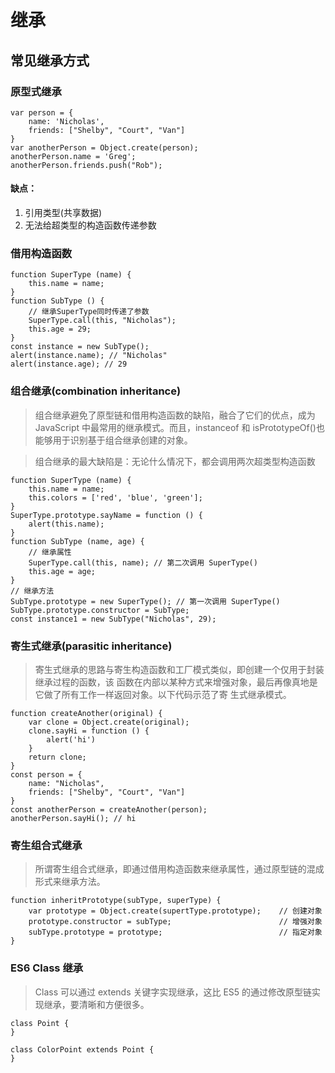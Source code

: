 # 继承

## 常见继承方式

### 原型式继承

```
var person = {
    name: 'Nicholas',
    friends: ["Shelby", "Court", "Van"]
}
var anotherPerson = Object.create(person);
anotherPerson.name = 'Greg';
anotherPerson.friends.push("Rob");
```

#### 缺点：

1. 引用类型(共享数据)
2. 无法给超类型的构造函数传递参数

### 借用构造函数

```
function SuperType (name) {
    this.name = name;
}
function SubType () {
    // 继承SuperType同时传递了参数
    SuperType.call(this, "Nicholas");
    this.age = 29;
}
const instance = new SubType();
alert(instance.name); // "Nicholas"
alert(instance.age); // 29
```

### 组合继承(combination inheritance)

> 组合继承避免了原型链和借用构造函数的缺陷，融合了它们的优点，成为 JavaScript 中最常用的继承模式。而且，instanceof 和 isPrototypeOf()也能够用于识别基于组合继承创建的对象。

> 组合继承的最大缺陷是：无论什么情况下，都会调用两次超类型构造函数

```
function SuperType (name) {
    this.name = name;
    this.colors = ['red', 'blue', 'green'];
}
SuperType.prototype.sayName = function () {
    alert(this.name);
}
function SubType (name, age) {
    // 继承属性
    SuperType.call(this, name); // 第二次调用 SuperType()
    this.age = age;
}
// 继承方法
SubType.prototype = new SuperType(); // 第一次调用 SuperType()
SubType.prototype.constructor = SubType;
const instance1 = new SubType("Nicholas", 29);

```

### 寄生式继承(parasitic inheritance)

> 寄生式继承的思路与寄生构造函数和工厂模式类似，即创建一个仅用于封装继承过程的函数，该 函数在内部以某种方式来增强对象，最后再像真地是它做了所有工作一样返回对象。以下代码示范了寄 生式继承模式。

```
function createAnother(original) {
    var clone = Object.create(original);
    clone.sayHi = function () {
        alert('hi')
    }
    return clone;
}
const person = {
    name: "Nicholas",
    friends: ["Shelby", "Court", "Van"]
}
const anotherPerson = createAnother(person);
anotherPerson.sayHi(); // hi
```

### 寄生组合式继承

> 所谓寄生组合式继承，即通过借用构造函数来继承属性，通过原型链的混成形式来继承方法。

```
function inheritPrototype(subType, superType) {
    var prototype = Object.create(supertType.prototype);    // 创建对象
    prototype.constructor = subType;                        // 增强对象
    subType.prototype = prototype;                          // 指定对象
}
```

### ES6 Class 继承

> Class 可以通过 extends 关键字实现继承，这比 ES5 的通过修改原型链实现继承，要清晰和方便很多。

```
class Point {
}

class ColorPoint extends Point {
}
```
